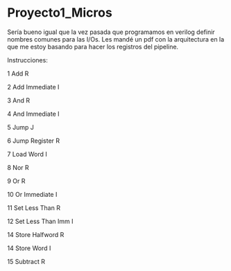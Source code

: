 # Proyecto1_Micros
Sería bueno igual que la vez pasada que programamos en verilog definir nombres comunes para las I/Os.
Les mandé un pdf con la arquitectura en la que me estoy basando para hacer los registros del pipeline.

Instrucciones:

1 Add R 

2 Add Immediate I

3 And R

4 And Immediate I

5 Jump J

6 Jump Register R

7 Load Word I

8 Nor R

9 Or R

10 Or Immediate I

11 Set Less Than R

12 Set Less Than Imm I

14 Store Halfword R

14 Store Word I

15 Subtract R

